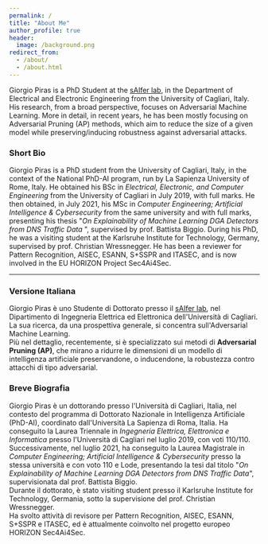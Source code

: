 ```yaml
---
permalink: /
title: "About Me"
author_profile: true
header: 
  image: /background.png
redirect_from: 
  - /about/
  - /about.html
---
```


Giorgio Piras is a PhD Student at the [sAIfer lab](https://www.saiferlab.ai/), in the Department of Electrical and Electronic Engineering from the University of Cagliari, Italy. His research, from a broad perspective, focuses on Adversarial Machine Learning. More in detail, in recent years, he has been mostly focusing on Adversarial Pruning (AP) methods, which aim to reduce the size of a given model while preserving/inducing robustness against adversarial attacks.

### Short Bio 
Giorgio Piras is a PhD student from the University of Cagliari, Italy, in the context of the National PhD-AI program, run by La Sapienza University of Rome, Italy. 
He obtained his BSc in _Electrical, Electronic, and Computer Engineering_ from the University of Cagliari in July 2019, with full marks. 
He then obtained, in July 2021, his MSc in _Computer Engineering; Artificial Intelligence & Cybersecurity_ from the same university and with full marks, presenting his thesis "_On Explainability of Machine Learning DGA Detectors from DNS Traffic Data_ ", supervised by prof. Battista Biggio. During his PhD, he was a visiting student at the Karlsruhe Institute for Technology, Germany, supervised by prof. Christian Wressnegger.
He has been a reviewer for Pattern Recognition, AISEC, ESANN, S+SSPR and ITASEC, and is now involved in the EU HORIZON Project Sec4Ai4Sec. 

--- 

### Versione Italiana 

Giorgio Piras è uno Studente di Dottorato presso il [sAIfer lab](https://www.saiferlab.ai/), nel Dipartimento di Ingegneria Elettrica ed Elettronica dell'Università di Cagliari. La sua ricerca, da una prospettiva generale, si concentra sull'Adversarial Machine Learning.  
Più nel dettaglio, recentemente, si è specializzato sui metodi di **Adversarial Pruning (AP)**, che mirano a ridurre le dimensioni di un modello di intelligenza artificiale preservandone, o inducendone, la robustezza contro attacchi di tipo adversarial.

### Breve Biografia  
Giorgio Piras è un dottorando presso l'Università di Cagliari, Italia, nel contesto del programma di Dottorato Nazionale in Intelligenza Artificiale (PhD-AI), coordinato dall'Università La Sapienza di Roma, Italia. Ha conseguito la Laurea Triennale in _Ingegneria Elettrica, Elettronica e Informatica_ presso l'Università di Cagliari nel luglio 2019, con voti 110/110.  
Successivamente, nel luglio 2021, ha conseguito la Laurea Magistrale in _Computer Engineering; Artificial Intelligence & Cybersecurity_ presso la stessa università e con voto 110 e Lode, presentando la tesi dal titolo "_On Explainability of Machine Learning DGA Detectors from DNS Traffic Data_", supervisionata dal prof. Battista Biggio.  
Durante il dottorato, è stato visiting student presso il Karlsruhe Institute for Technology, Germania, sotto la supervisione del prof. Christian Wressnegger.  
Ha svolto attività di revisore per Pattern Recognition, AISEC, ESANN, S+SSPR e ITASEC, ed è attualmente coinvolto nel progetto europeo HORIZON Sec4Ai4Sec.
